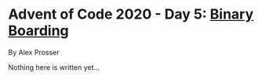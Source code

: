 # Advent of Code 2020 - Day 5: [Binary Boarding](https://adventofcode.com/2020/day/5)
By Alex Prosser

Nothing here is written yet...